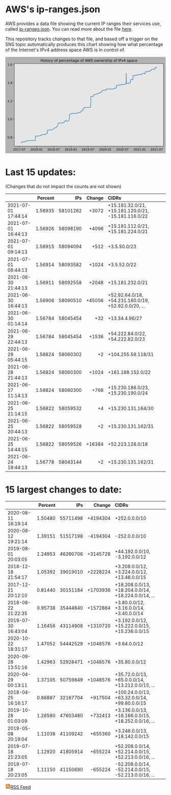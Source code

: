 # AWS's ip-ranges.json

AWS provides a data file showing the current IP ranges their
services use, called [ip-ranges.json](https://ip-ranges.amazonaws.com/ip-ranges.json).  You 
can read more about the file [here](https://docs.aws.amazon.com/general/latest/gr/aws-ip-ranges.html).

This repository tracks changes to that file, and based off a trigger on the SNS topic 
automatically produces this chart showing how what percentage of the Internet's IPv4 
address space AWS is in control of.

![History of AWS](history_count.svg)

# Last 15 updates:

(Changes that do not impact the counts are not shown)

| | Percent | IPs | Change | CIDRs |
| :--- | ---: | ---: | ---: | :--- |
| 2021-07-01 17:44:14 | 1.56935 | 58101262 | +3072 | +15.181.32.0/21, +15.181.120.0/21, -15.181.116.0/22 |
| 2021-07-01 16:44:13 | 1.56926 | 58098190 | +4096 | +15.181.112.0/21, +15.181.224.0/21 |
| 2021-07-01 09:14:13 | 1.56915 | 58094094 | +512 | +3.5.50.0/23 |
| 2021-07-01 08:44:13 | 1.56914 | 58093582 | +1024 | +3.5.52.0/22 |
| 2021-06-30 21:44:13 | 1.56911 | 58092558 | +2048 | +15.181.232.0/21 |
| 2021-06-30 16:44:13 | 1.56906 | 58090510 | +45056 | +52.92.64.0/18, +54.231.160.0/19, +52.92.0.0/20, ... |
| 2021-06-30 01:14:14 | 1.56784 | 58045454 | +32 | +13.34.4.96/27 |
| 2021-06-29 22:44:13 | 1.56784 | 58045454 | +1536 | +54.222.84.0/22, +54.222.82.0/23 |
| 2021-06-29 05:44:15 | 1.56824 | 58060302 | +2 | +104.255.59.118/31 |
| 2021-06-28 21:44:13 | 1.56824 | 58060300 | +1024 | +161.188.152.0/22 |
| 2021-06-27 11:14:13 | 1.56824 | 58060300 | +768 | +15.230.188.0/23, +15.230.190.0/24 |
| 2021-06-25 21:14:15 | 1.56822 | 58059532 | +4 | +15.230.131.164/30 |
| 2021-06-25 20:44:13 | 1.56822 | 58059528 | +2 | +15.230.131.162/31 |
| 2021-06-25 14:44:15 | 1.56822 | 58059526 | +16384 | +52.223.128.0/18 |
| 2021-06-24 19:44:13 | 1.56778 | 58043144 | +2 | +15.230.131.162/31 |


# 15 largest changes to date:

| | Percent | IPs | Change | CIDRs |
| :--- | ---: | ---: | ---: | :--- |
| 2020-08-11 16:19:14 | 1.50480 | 55711498 | +4194304 | +252.0.0.0/10 |
| 2020-08-12 19:21:14 | 1.39151 | 51517198 | -4194304 | -252.0.0.0/10 |
| 2019-08-01 20:03:05 | 1.24953 | 46260706 | +3145728 | +44.192.0.0/10, -3.192.0.0/12 |
| 2018-12-18 21:54:17 | 1.05392 | 39019010 | +2228224 | +3.208.0.0/12, +3.224.0.0/12, +13.48.0.0/15 |
| 2017-12-21 20:12:10 | 0.81440 | 30151184 | +1703936 | +18.208.0.0/13, +18.204.0.0/14, +18.224.0.0/14, ... |
| 2018-08-22 21:22:35 | 0.95738 | 35444840 | +1572864 | +3.80.0.0/12, +3.16.0.0/14, +3.40.0.0/14 |
| 2019-07-30 16:43:04 | 1.16456 | 43114908 | +1310720 | +3.192.0.0/12, +15.222.0.0/15, +15.236.0.0/15 |
| 2020-10-22 18:31:17 | 1.47052 | 54442529 | +1048576 | +3.64.0.0/12 |
| 2020-09-28 13:51:16 | 1.42963 | 52928471 | +1048576 | +35.80.0.0/12 |
| 2020-04-29 00:13:11 | 1.37105 | 50759849 | +1048576 | +35.72.0.0/13, +65.0.0.0/14, +13.212.0.0/15, ... |
| 2018-04-25 16:16:17 | 0.86887 | 32167704 | +917504 | +100.24.0.0/13, +63.32.0.0/14, +99.80.0.0/15 |
| 2019-10-28 01:03:09 | 1.28580 | 47603480 | +732413 | +3.136.0.0/13, +18.166.0.0/15, +18.252.0.0/16, ... |
| 2019-05-08 20:19:04 | 1.11038 | 41109242 | +655360 | +3.248.0.0/13, +18.142.0.0/15 |
| 2019-07-18 21:23:05 | 1.12920 | 41805914 | +655224 | +52.208.0.0/14, +52.214.0.0/15, +52.213.0.0/16, ... |
| 2019-07-18 20:23:05 | 1.11150 | 41150690 | -655224 | -52.208.0.0/14, -52.214.0.0/15, -52.213.0.0/16, ... |


[![RSS Icon](rss-icon.png)RSS Feed](https://raw.githubusercontent.com/seligman/aws-ip-ranges/master/rss.xml)
